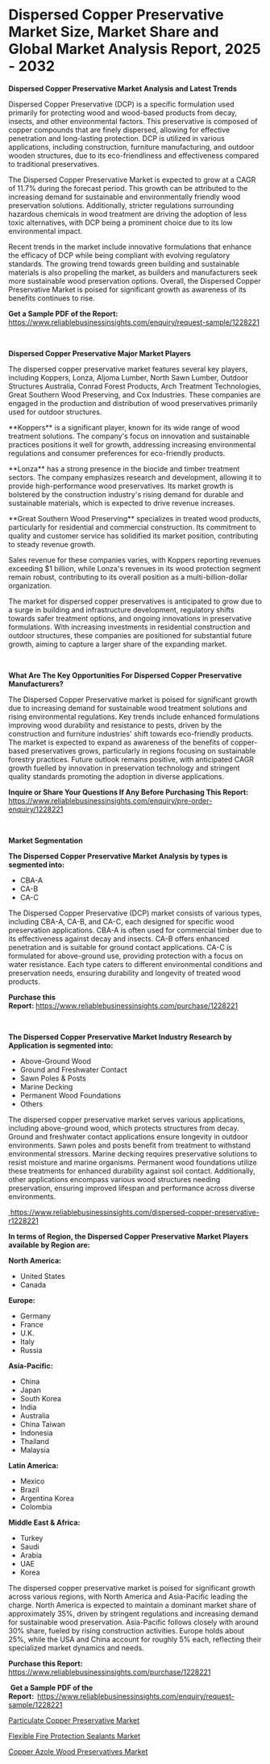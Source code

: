 <p><h1>Dispersed Copper Preservative Market Size, Market Share and Global Market Analysis Report, 2025 - 2032</h1></p><p><strong>Dispersed Copper Preservative Market Analysis and Latest Trends</strong></p>
<p><p>Dispersed Copper Preservative (DCP) is a specific formulation used primarily for protecting wood and wood-based products from decay, insects, and other environmental factors. This preservative is composed of copper compounds that are finely dispersed, allowing for effective penetration and long-lasting protection. DCP is utilized in various applications, including construction, furniture manufacturing, and outdoor wooden structures, due to its eco-friendliness and effectiveness compared to traditional preservatives.</p><p>The Dispersed Copper Preservative Market is expected to grow at a CAGR of 11.7% during the forecast period. This growth can be attributed to the increasing demand for sustainable and environmentally friendly wood preservation solutions. Additionally, stricter regulations surrounding hazardous chemicals in wood treatment are driving the adoption of less toxic alternatives, with DCP being a prominent choice due to its low environmental impact.</p><p>Recent trends in the market include innovative formulations that enhance the efficacy of DCP while being compliant with evolving regulatory standards. The growing trend towards green building and sustainable materials is also propelling the market, as builders and manufacturers seek more sustainable wood preservation options. Overall, the Dispersed Copper Preservative Market is poised for significant growth as awareness of its benefits continues to rise.</p></p>
<p><strong>Get a Sample PDF of the Report:&nbsp;</strong> <a href="https://www.reliablebusinessinsights.com/enquiry/request-sample/1228221?utm_campaign=96&utm_medium=2&utm_source=Github&utm_content=ia&utm_term=02022025&utm_id=dispersed-copper-preservative">https://www.reliablebusinessinsights.com/enquiry/request-sample/1228221</a></p>
<p>&nbsp;</p>
<p><strong>Dispersed Copper Preservative Major Market Players</strong></p>
<p><p>The dispersed copper preservative market features several key players, including Koppers, Lonza, Aljoma Lumber, North Sawn Lumber, Outdoor Structures Australia, Conrad Forest Products, Arch Treatment Technologies, Great Southern Wood Preserving, and Cox Industries. These companies are engaged in the production and distribution of wood preservatives primarily used for outdoor structures.</p><p>**Koppers** is a significant player, known for its wide range of wood treatment solutions. The company's focus on innovation and sustainable practices positions it well for growth, addressing increasing environmental regulations and consumer preferences for eco-friendly products. </p><p>**Lonza** has a strong presence in the biocide and timber treatment sectors. The company emphasizes research and development, allowing it to provide high-performance wood preservatives. Its market growth is bolstered by the construction industry's rising demand for durable and sustainable materials, which is expected to drive revenue increases.</p><p>**Great Southern Wood Preserving** specializes in treated wood products, particularly for residential and commercial construction. Its commitment to quality and customer service has solidified its market position, contributing to steady revenue growth. </p><p>Sales revenue for these companies varies, with Koppers reporting revenues exceeding $1 billion, while Lonza's revenues in its wood protection segment remain robust, contributing to its overall position as a multi-billion-dollar organization. </p><p>The market for dispersed copper preservatives is anticipated to grow due to a surge in building and infrastructure development, regulatory shifts towards safer treatment options, and ongoing innovations in preservative formulations. With increasing investments in residential construction and outdoor structures, these companies are positioned for substantial future growth, aiming to capture a larger share of the expanding market.</p></p>
<p>&nbsp;</p>
<p><strong>What Are The Key Opportunities For Dispersed Copper Preservative Manufacturers?</strong></p>
<p><p>The Dispersed Copper Preservative market is poised for significant growth due to increasing demand for sustainable wood treatment solutions and rising environmental regulations. Key trends include enhanced formulations improving wood durability and resistance to pests, driven by the construction and furniture industries' shift towards eco-friendly products. The market is expected to expand as awareness of the benefits of copper-based preservatives grows, particularly in regions focusing on sustainable forestry practices. Future outlook remains positive, with anticipated CAGR growth fuelled by innovation in preservation technology and stringent quality standards promoting the adoption in diverse applications.</p></p>
<p><strong>Inquire or Share Your Questions If Any Before Purchasing This Report:</strong> <a href="https://www.reliablebusinessinsights.com/enquiry/pre-order-enquiry/1228221?utm_campaign=96&utm_medium=2&utm_source=Github&utm_content=ia&utm_term=02022025&utm_id=dispersed-copper-preservative">https://www.reliablebusinessinsights.com/enquiry/pre-order-enquiry/1228221</a></p>
<p>&nbsp;</p>
<p><strong>Market Segmentation</strong></p>
<p><strong>The Dispersed Copper Preservative Market Analysis by types is segmented into:</strong></p>
<p><ul><li>CBA-A</li><li>CA-B</li><li>CA-C</li></ul></p>
<p><p>The Dispersed Copper Preservative (DCP) market consists of various types, including CBA-A, CA-B, and CA-C, each designed for specific wood preservation applications. CBA-A is often used for commercial timber due to its effectiveness against decay and insects. CA-B offers enhanced penetration and is suitable for ground contact applications. CA-C is formulated for above-ground use, providing protection with a focus on water resistance. Each type caters to different environmental conditions and preservation needs, ensuring durability and longevity of treated wood products.</p></p>
<p><strong>Purchase this Report:&nbsp;</strong><a href="https://www.reliablebusinessinsights.com/purchase/1228221?utm_campaign=96&utm_medium=2&utm_source=Github&utm_content=ia&utm_term=02022025&utm_id=dispersed-copper-preservative">https://www.reliablebusinessinsights.com/purchase/1228221</a></p>
<p>&nbsp;</p>
<p><strong>The Dispersed Copper Preservative Market Industry Research by Application is segmented into:</strong></p>
<p><ul><li>Above-Ground Wood</li><li>Ground and Freshwater Contact</li><li>Sawn Poles & Posts</li><li>Marine Decking</li><li>Permanent Wood Foundations</li><li>Others</li></ul></p>
<p><p>The dispersed copper preservative market serves various applications, including above-ground wood, which protects structures from decay. Ground and freshwater contact applications ensure longevity in outdoor environments. Sawn poles and posts benefit from treatment to withstand environmental stressors. Marine decking requires preservative solutions to resist moisture and marine organisms. Permanent wood foundations utilize these treatments for enhanced durability against soil contact. Additionally, other applications encompass various wood structures needing preservation, ensuring improved lifespan and performance across diverse environments.</p></p>
<p><a href="https://www.reliablebusinessinsights.com/dispersed-copper-preservative-r1228221?utm_campaign=96&utm_medium=2&utm_source=Github&utm_content=ia&utm_term=02022025&utm_id=dispersed-copper-preservative">&nbsp;https://www.reliablebusinessinsights.com/dispersed-copper-preservative-r1228221</a></p>
<p><strong>In terms of Region, the Dispersed Copper Preservative Market Players available by Region are:</strong></p>
<p>
    <p> <strong> North America: </strong>
        <ul>
            <li>United States</li>
            <li>Canada</li>
        </ul>
        </p> 
    <p> <strong> Europe: </strong>
        <ul>
            <li>Germany</li>
            <li>France</li>
            <li>U.K.</li>
            <li>Italy</li>
            <li>Russia</li>
        </ul>
        </p> 
    <p> <strong> Asia-Pacific: </strong>
        <ul>
            <li>China</li>
            <li>Japan</li>
            <li>South Korea</li>
            <li>India</li>
            <li>Australia</li>
            <li>China Taiwan</li>
            <li>Indonesia</li>
            <li>Thailand</li>
            <li>Malaysia</li>
        </ul>
        </p> 
    <p> <strong> Latin America: </strong>
        <ul>
            <li>Mexico</li>
            <li>Brazil</li>
            <li>Argentina Korea</li>
            <li>Colombia</li>
        </ul>
        </p> 
    <p> <strong> Middle East & Africa: </strong>
        <ul>
            <li>Turkey</li>
            <li>Saudi</li>
            <li>Arabia</li>
            <li>UAE</li>
            <li>Korea</li>
        </ul>
    </p>
    </p>
<p><p>The dispersed copper preservative market is poised for significant growth across various regions, with North America and Asia-Pacific leading the charge. North America is expected to maintain a dominant market share of approximately 35%, driven by stringent regulations and increasing demand for sustainable wood preservation. Asia-Pacific follows closely with around 30% share, fueled by rising construction activities. Europe holds about 25%, while the USA and China account for roughly 5% each, reflecting their specialized market dynamics and needs.</p></p>
<p><strong>Purchase this Report: </strong><a href="https://www.reliablebusinessinsights.com/purchase/1228221?utm_campaign=96&utm_medium=2&utm_source=Github&utm_content=ia&utm_term=02022025&utm_id=dispersed-copper-preservative">https://www.reliablebusinessinsights.com/purchase/1228221</a></p>
<p>&nbsp;<strong>Get a Sample PDF of the Report:&nbsp;&nbsp;</strong><a href="https://www.reliablebusinessinsights.com/enquiry/request-sample/1228221?utm_campaign=96&utm_medium=2&utm_source=Github&utm_content=ia&utm_term=02022025&utm_id=dispersed-copper-preservative">https://www.reliablebusinessinsights.com/enquiry/request-sample/1228221</a></p>
<p><strong></strong></p>
<p><p><a href="https://github.com/ngozudapshi/Market-Research-Report-List-1/blob/main/particulate-copper-preservative-market.md?utm_campaign=96&utm_medium=2&utm_source=Github&utm_content=ia&utm_term=02022025&utm_id=dispersed-copper-preservative">Particulate Copper Preservative Market</a></p><p><a href="https://github.com/namaqbagels64/Market-Research-Report-List-1/blob/main/flexible-fire-protection-sealants-market.md?utm_campaign=96&utm_medium=2&utm_source=Github&utm_content=ia&utm_term=02022025&utm_id=dispersed-copper-preservative">Flexible Fire Protection Sealants Market</a></p><p><a href="https://github.com/scaseiargas/Market-Research-Report-List-1/blob/main/copper-azole-wood-preservatives-market.md?utm_campaign=96&utm_medium=2&utm_source=Github&utm_content=ia&utm_term=02022025&utm_id=dispersed-copper-preservative">Copper Azole Wood Preservatives Market</a></p></p>